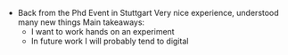 - Back from the Phd Event in Stuttgart
  Very nice experience, understood many new things
  Main takeaways:
  - I want to work hands on an experiment
  - In future work I will probably tend to digital 